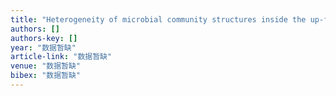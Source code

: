 ```yaml
---
title: "Heterogeneity of microbial community structures inside the up-flow biological activated carbon (BAC) filters for the treatment of drinking water"
authors: []
authors-key: []
year: "数据暂缺"
article-link: "数据暂缺"
venue: "数据暂缺"
bibex: "数据暂缺"
---
```

